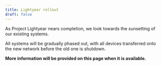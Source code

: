 ```yaml
---
title: Lightyear rollout
draft: false
---
```

As Project Lightyear nears completion, we look towards the sunsetting of our existing systems.



All systems will be gradually phased out, with all devices transferred onto the new network before the old one is shutdown.



**More information will be provided on this page when it is available.**